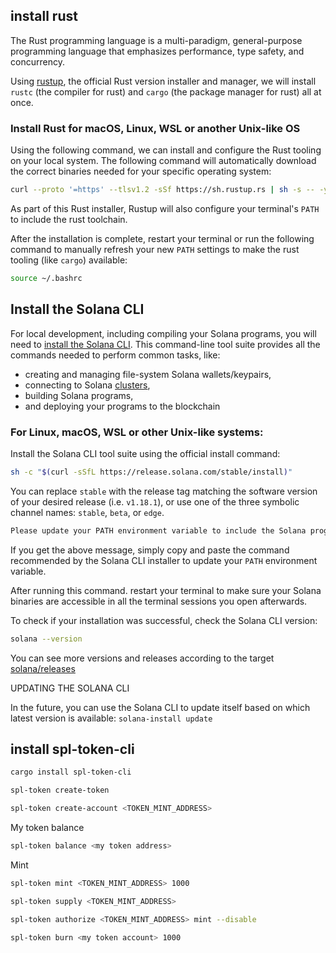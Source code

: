 ## install rust

The Rust programming language is a multi-paradigm, general-purpose programming language that emphasizes performance, type safety, and concurrency.

Using [rustup](https://rustup.rs/), the official Rust version installer and manager, we will install `rustc` (the compiler for rust) and `cargo` (the package manager for rust) all at once.

### Install Rust for macOS, Linux, WSL or another Unix-like OS 

Using the following command, we can install and configure the Rust tooling on your local system. The following command will automatically download the correct binaries needed for your specific operating system:

```bash
curl --proto '=https' --tlsv1.2 -sSf https://sh.rustup.rs | sh -s -- -y
```

As part of this Rust installer, Rustup will also configure your terminal's `PATH` to include the rust toolchain.

After the installation is complete, restart your terminal or run the following command to manually refresh your new `PATH` settings to make the rust tooling (like `cargo`) available:

```bash
source ~/.bashrc
```



## Install the Solana CLI

For local development, including compiling your Solana programs, you will need to [install the Solana CLI](https://docs.solanalabs.com/cli/install). This command-line tool suite provides all the commands needed to perform common tasks, like:

- creating and managing file-system Solana wallets/keypairs,
- connecting to Solana [clusters](https://solana.com/docs/core/clusters),
- building Solana programs,
- and deploying your programs to the blockchain

### For Linux, macOS, WSL or other Unix-like systems:

Install the Solana CLI tool suite using the official install command:

```bash
sh -c "$(curl -sSfL https://release.solana.com/stable/install)"
```

You can replace `stable` with the release tag matching the software version of your desired release (i.e. `v1.18.1`), or use one of the three symbolic channel names: `stable`, `beta`, or `edge`.

```bash
Please update your PATH environment variable to include the Solana programs:
```

If you get the above message, simply copy and paste the command recommended by the Solana CLI installer to update your `PATH` environment variable.

After running this command. restart your terminal to make sure your Solana binaries are accessible in all the terminal sessions you open afterwards.

To check if your installation was successful, check the Solana CLI version:

```bash
solana --version
```

You can see more versions and releases according to the target [solana/releases](https://github.com/solana-labs/solana/releases)

UPDATING THE SOLANA CLI

In the future, you can use the Solana CLI to update itself based on which latest version is available: `solana-install update`









## install spl-token-cli

```bash
cargo install spl-token-cli
```



```bash
spl-token create-token

```



```bash
spl-token create-account <TOKEN_MINT_ADDRESS>
```



My token balance 

```bash
spl-token balance <my token address>
```

Mint

```bash
spl-token mint <TOKEN_MINT_ADDRESS> 1000
```



```bash
spl-token supply <TOKEN_MINT_ADDRESS>
```





```bash
spl-token authorize <TOKEN_MINT_ADDRESS> mint --disable 
```



```bash
spl-token burn <my token account> 1000
```











